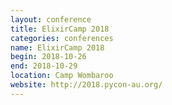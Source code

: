 ```yaml
---
layout: conference
title: ElixirCamp 2018
categories: conferences
name: ElixirCamp 2018
begin: 2018-10-26
end: 2018-10-29
location: Camp Wombaroo
website: http://2018.pycon-au.org/
---
```

